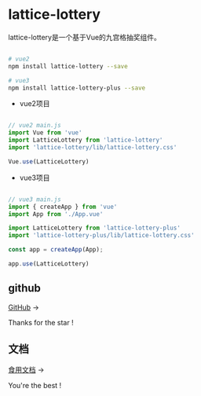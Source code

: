 # lattice-lottery

lattice-lottery是一个基于Vue的九宫格抽奖组件。

``` sh

# vue2
npm install lattice-lottery --save

# vue3
npm install lattice-lottery-plus --save

```

- vue2项目

``` javascript

// vue2 main.js
import Vue from 'vue'
import LatticeLottery from 'lattice-lottery'
import 'lattice-lottery/lib/lattice-lottery.css'

Vue.use(LatticeLottery)

```

- vue3项目

``` javascript

// vue3 main.js
import { createApp } from 'vue'
import App from './App.vue'

import LatticeLottery from 'lattice-lottery-plus'
import 'lattice-lottery-plus/lib/lattice-lottery.css'

const app = createApp(App);

app.use(LatticeLottery)

```

## github

[GitHub](https://github.com/h5-group/lattice-lottery) →

Thanks for the star !

## 文档

[食用文档](https://h5-group.github.io/lattice-lottery/) →

You're the best !

